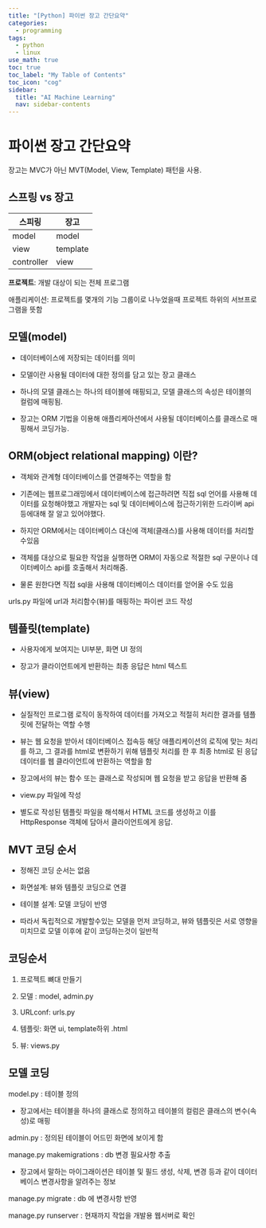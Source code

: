 ```yaml
---
title: "[Python] 파이썬 장고 간단요약" 
categories:
  - programming
tags:
  - python
  - linux
use_math: true
toc: true
toc_label: "My Table of Contents"
toc_icon: "cog"
sidebar:
  title: "AI Machine Learning"
  nav: sidebar-contents
---
```


# 파이썬 장고 간단요약


장고는 MVC가 아닌 MVT(Model, View, Template) 패턴을 사용.



## 스프링 vs 장고

스피링 | 장고
------|------
model | model
view  | template
controller | view




**프로젝트**: 개발 대상이 되는 전체 프로그램

애플리케이션: 프로젝트를 몇개의 기능 그룹이로 나누었을때 프로젝트 하위의 서브프로그램을 뜻함



## 모델(model)

- 데이터베이스에 저장되는 데이터를 의미

- 모델이란 사용될 데이터에 대한 정의를 담고 있는 장고 클래스

- 하나의 모델 클래스는 하나의 테이블에 매핑되고, 모델 클래스의 속성은 테이블의 컬럼에 매핑됨.

- 장고는 ORM 기법을 이용해 애플리케아션에서 사용될 데이터베이스를 클래스로 매핑해서 코딩가능.







## ORM(object relational mapping) 이란?

- 객체와 관계형 데이터베이스를 연결해주는 역할을 함

- 기존에는 웹프로그래밍에서 데이터베이스에 접근하려면 직접 sql 언어를 사용해 데이터를 요청해야했고 개발자는 sql 및 데이터베이스에 접근하기위한 드라이버 api등에대해 잘 알고 있어야했다.

- 하지만 ORM에서는 데이터베이스 대신에 객체(클래스)를 사용해 데이터를 처리할수있음

- 객체를 대상으로 필요한 작업을 실행하면 ORM이 자동으로 적절한 sql 구문이나 데이터베이스 api를 호출해서 처리해줌.

- 물론 원한다면 직접 sql을 사용해 데이터베이스 데이터를 얻어올 수도 있음



urls.py 파일에 url과 처리함수(뷰)를 매핑하는 파이썬 코드 작성





## 템플릿(template)

- 사용자에게 보여지는 UI부분, 화면 UI 정의

- 장고가 클라이언트에게 반환하는 최종 응답은 html 텍스트





## 뷰(view)

- 실질적인 프로그램 로직이 동작하여 데이터를 가져오고 적절히 처리한 결과를 템플릿에 전달하는 역할 수행

- 뷰는  웹 요청을 받아서 데이터베이스 접속등 해당 애플리케이션의 로직에 맞는 처리를 하고, 그 결과를 html로 변환하기 위해 템플릿 처리를 한 후 최종 html로 된 응답 데이터를 웹 클라이언트에 반환하는 역할을 함

- 장고에서의 뷰는 함수 또는 클래스로 작성되며 웹 요청을 받고 응답을 반환해 줌

- view.py 파일에 작성

- 별도로 작성된 템플릿 파일을 해석해서 HTML 코드를 생성하고 이를 HttpResponse 객체에 담아서 클라이언트에게 응답.


## MVT 코딩 순서

- 정해진 코딩 순서는 없음

- 화면설계: 뷰와 템플릿 코딩으로 연결

- 테이블 설계: 모델 코딩이 반영

- 따라서 독립적으로 개발할수있는 모델을 먼저 코딩하고, 뷰와 템플릿은 서로 영향을 미치므로 모델 이후에 같이 코딩하는것이 일반적



## 코딩순서

1. 프로젝트 뼈대 만들기

2. 모델 : model, admin.py

3. URLconf: urls.py

4. 템플릿: 화면 ui, template하위 .html

5. 뷰: views.py



## 모델 코딩

model.py : 테이블 정의

- 장고에서는 테이블을 하나의 클래스로 정의하고 테이블의 컬럼은 클래스의 변수(속성)로 매핑


admin.py : 정의된 테이블이 어드민 화면에 보이게 함


manage.py makemigrations : db 변경 필요사항 추출

- 장고에서 말하는 마이그래이션은 테이블 및 필드 생성, 삭제, 변경 등과 같이 데이터베이스 변경사항을 알려주는 정보


manage.py migrate : db 에 변경사항 반영


manage.py runserver : 현재까지 작업을 개발용 웹서버로 확인

